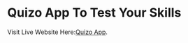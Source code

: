 # Quizo App To Test Your Skills

Visit Live Website Here:[Quizo App](https://quizoapp-nn.netlify.app/).
